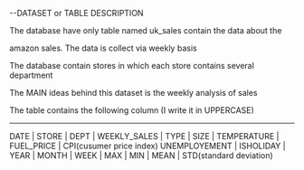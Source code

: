 --DATASET or TABLE DESCRIPTION

The database have only table named uk_sales contain the data about the 

amazon sales. The data is collect via weekly basis

The database contain stores in which each store contains several department

The MAIN ideas behind this dataset is the weekly analysis of sales

The table contains the following column (I write it in UPPERCASE)

--------------------------------------------------------------------
DATE | STORE | DEPT | WEEKLY_SALES | TYPE | SIZE | TEMPERATURE | FUEL_PRICE | CPI(cusumer price index)
UNEMPLOYEMENT | ISHOLIDAY | YEAR | MONTH | WEEK | MAX | MIN | MEAN | STD(standard deviation)
